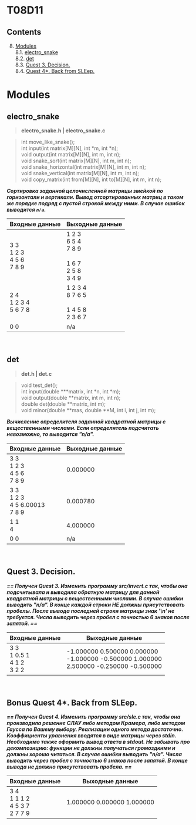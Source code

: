# T08D11

## Contents

8. [Modules](#modules) \
 8.1. [electro_snake](#electro_snake) \
 8.2. [det](#det) \
 8.3. [Quest 3. Decision.](#quest-3-decision) \
 8.4. [Quest 4*. Back from SLEep.](#bonus-quest-4-back-from-sleep)

# Modules 

## electro_snake
>**electro_snake.h | electro_snake.c**

>int move_like_snake(); 
<br/>int input(int matrix[M][N], int *m, int *n);
<br/>void output(int matrix[M][N], int m, int n);
<br/>void snake_sort(int matrix[M][N], int m, int n);
<br/>void snake_horizontal(int matrix[M][N], int m, int n);
<br/>void snake_vertical(int matrix[M][N], int m, int n);
<br/>void copy_matrix(int from[M][N], int to[M][N], int m, int n);

***Сортировка заданной целочисленной матрицы змейкой по горизонтали и вертикали. Вывод отсортированных матриц в таком же порядке подряд с пустой строкой между ними. В случае ошибок выводится `n/a`.***

| Входные данные | Выходные данные |
| ------ | ------ |
| 3 3<br/>1 2 3<br/>4 5 6<br/>7 8 9 | 1 2 3<br/>6 5 4<br/>7 8 9<br/><br/>1 6 7<br/>2 5 8<br/>3 4 9<br/> |
| 2 4<br/>1 2 3 4<br/>5 6 7 8 | 1 2 3 4<br/>8 7 6 5<br/><br/>1 4 5 8<br/>2 3 6 7<br/> |
| 0 0 | n/a |

<br/>


## det

>**det.h | det.c**

>void test_det();
<br/>int input(double ***matrix, int *n, int *m);
<br/>void output(double **matrix, int m, int n);
<br/>double det(double **matrix, int m);
<br/>void minor(double **mas, double **M, int i, int j, int m);

***Вычисление определителя заданной квадратной матрицы с вещественными числами. Если определитель подсчитать невозможно, то выводится "n/a".***

| Входные данные | Выходные данные |
| ------ | ------ |
| 3 3<br/>1 2 3<br/>4 5 6<br/>7 8 9 | 0.000000 |
| 3 3<br/>1 2 3<br/>4 5 6.00013<br/>7 8 9 | 0.000780 |
| 1 1<br/>4 | 4.000000 |
| 0 0 | n/a |

<br/>


## Quest 3. Decision.

***== Получен Quest 3. Изменить программу src/invert.c так, чтобы она подсчитывала и выводила обратную матрицу для данной квадратной матрицы с вещественными числами. В случае ошибки выводить "n/a". В конце каждой строки НЕ должны присутствовать пробелы. После вывода последней строки матрицы знак '\n' не требуется. Числа выводить через пробел с точностью 6 знаков после запятой. ==***

| Входные данные | Выходные данные |
| ------ | ------ |
| 3 3<br/>1 0.5 1<br/>4 1 2<br/>3 2 2 | -1.000000 0.500000 0.000000<br/>-1.000000 -0.500000 1.000000<br/>2.500000 -0.250000 -0.500000 |

<br/>


## Bonus Quest 4*. Back from SLEep.

***== Получен Quest 4. Изменить программу src/sle.c так, чтобы она производила решение СЛАУ либо методом Крамера, либо методом Гаусса по Вашему выбору. Реализации одного метода достаточно. Коэффициенты уравнения вводятся в виде матрицы через stdin. Необходимо также оформить вывод ответа в stdout. Не забывать про декомпозицию: функции не должны получаться громоздкими и должны хорошо читаться. В случае ошибки выводить "n/a". Числа выводить через пробел с точностью 6 знаков после запятой. В конце вывода не должно присутствовать пробела. ==***

| Входные данные | Выходные данные |
| ------ | ------ |
| 3 4<br/>1 1 1 2<br/>4 5 3 7<br/>2 7 7 9 | 1.000000 0.000000 1.000000 |

<br/>
